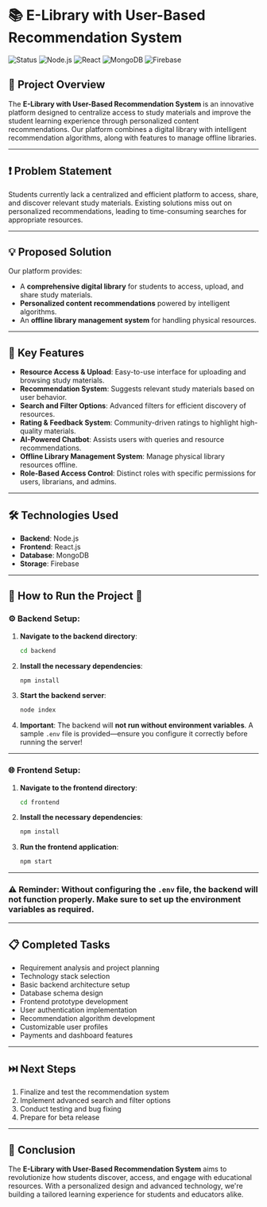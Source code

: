 # 📚 E-Library with User-Based Recommendation System

![Status](https://img.shields.io/badge/Status-In%20Progress-blue?style=flat)
![Node.js](https://img.shields.io/badge/Backend-Node.js-green?style=flat&logo=node.js)
![React](https://img.shields.io/badge/Frontend-React.js-blue?style=flat&logo=react)
![MongoDB](https://img.shields.io/badge/Database-MongoDB-green?style=flat&logo=mongodb)
![Firebase](https://img.shields.io/badge/Storage-Firebase-orange?style=flat&logo=firebase)

## 🚀 Project Overview

The **E-Library with User-Based Recommendation System** is an innovative platform designed to centralize access to study materials and improve the student learning experience through personalized content recommendations. Our platform combines a digital library with intelligent recommendation algorithms, along with features to manage offline libraries.

---

## ❗ Problem Statement

Students currently lack a centralized and efficient platform to access, share, and discover relevant study materials. Existing solutions miss out on personalized recommendations, leading to time-consuming searches for appropriate resources.

---

## 💡 Proposed Solution

Our platform provides:
- A **comprehensive digital library** for students to access, upload, and share study materials.
- **Personalized content recommendations** powered by intelligent algorithms.
- An **offline library management system** for handling physical resources.

---

## 🌟 Key Features

- **Resource Access & Upload**: Easy-to-use interface for uploading and browsing study materials.
- **Recommendation System**: Suggests relevant study materials based on user behavior.
- **Search and Filter Options**: Advanced filters for efficient discovery of resources.
- **Rating & Feedback System**: Community-driven ratings to highlight high-quality materials.
- **AI-Powered Chatbot**: Assists users with queries and resource recommendations.
- **Offline Library Management System**: Manage physical library resources offline.
- **Role-Based Access Control**: Distinct roles with specific permissions for users, librarians, and admins.

---

## 🛠️ Technologies Used

- **Backend**: Node.js
- **Frontend**: React.js
- **Database**: MongoDB
- **Storage**: Firebase

---

## 🚨 **How to Run the Project** 🚨

### ⚙️ **Backend Setup**:

1. **Navigate to the backend directory**:
   ```bash
   cd backend
   ```
2. **Install the necessary dependencies**:
   ```bash
   npm install
   ```
3. **Start the backend server**:
   ```bash
   node index
   ```
4. **Important**: The backend will **not run without environment variables**. A sample `.env` file is provided—ensure you configure it correctly before running the server!

---

### 🌐 **Frontend Setup**:

1. **Navigate to the frontend directory**:
   ```bash
   cd frontend
   ```
2. **Install the necessary dependencies**:
   ```bash
   npm install
   ```
3. **Run the frontend application**:
   ```bash
   npm start
   ```

---

### ⚠️ **Reminder**: Without configuring the `.env` file, the backend will **not function** properly. Make sure to set up the environment variables as required.

---

## 📋 Completed Tasks

- Requirement analysis and project planning
- Technology stack selection
- Basic backend architecture setup
- Database schema design
- Frontend prototype development
- User authentication implementation
- Recommendation algorithm development
- Customizable user profiles
- Payments and dashboard features

---

## ⏭️ Next Steps

1. Finalize and test the recommendation system
2. Implement advanced search and filter options
3. Conduct testing and bug fixing
4. Prepare for beta release

---

## 🏁 Conclusion

The **E-Library with User-Based Recommendation System** aims to revolutionize how students discover, access, and engage with educational resources. With a personalized design and advanced technology, we're building a tailored learning experience for students and educators alike.
